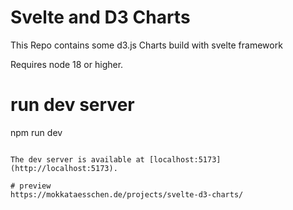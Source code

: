 # Svelte and D3 Charts
This Repo contains some d3.js Charts build with svelte framework 

Requires node 18 or higher.

# run dev server
npm run dev
```

The dev server is available at [localhost:5173](http://localhost:5173).

# preview
https://mokkataesschen.de/projects/svelte-d3-charts/

